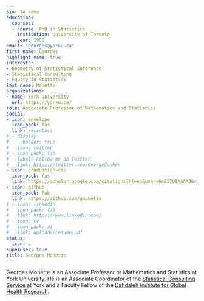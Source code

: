 ```yaml
---
bio: To come
education:
  courses:
  - course: PhD in Statistics
    institution: University of Toronto
    year: 1980
email: "georges@yorku.ca"
first_name: Georges
highlight_name: true
interests:
- Geometry of Statistical Inference
- Statistical Consulting
- Equity in Statistics
last_name: Monette
organizations:
- name: York University
  url: https://yorku.ca/
role: Associate Professor of Mathematics and Statistics
social:
- icon: envelope
  icon_pack: fas
  link: /#contact
# - display:
#     header: true
#   icon: twitter
# - icon_pack: fab
#   label: Follow me on Twitter
#   link: https://twitter.com/GeorgeCushen
- icon: graduation-cap
  icon_pack: fas
  link: https://scholar.google.com/citations?hl=en&user=6aBI7UIAAAAJ&view_op=list_works&sortby=pubdate
- icon: github
  icon_pack: fab
  link: https://github.com/gmonette
# - icon: linkedin
#   icon_pack: fab
#   link: https://www.linkedin.com/
# - icon: cv
#   icon_pack: ai
#   link: uploads/resume.pdf
status:
  icon: ☕️
superuser: true
title: Georges Monette
---
```

Georges Monette is an Associate Professor or Mathematics and Statistics at York University.  He is an Associate Coordinator of the
[Statistical Consulting Service](https://www.yorku.ca/research/scs/) at York and a Faculty Fellow of the
[Dahdaleh Institute for Global Health Research](https://www.yorku.ca/dighr/).
